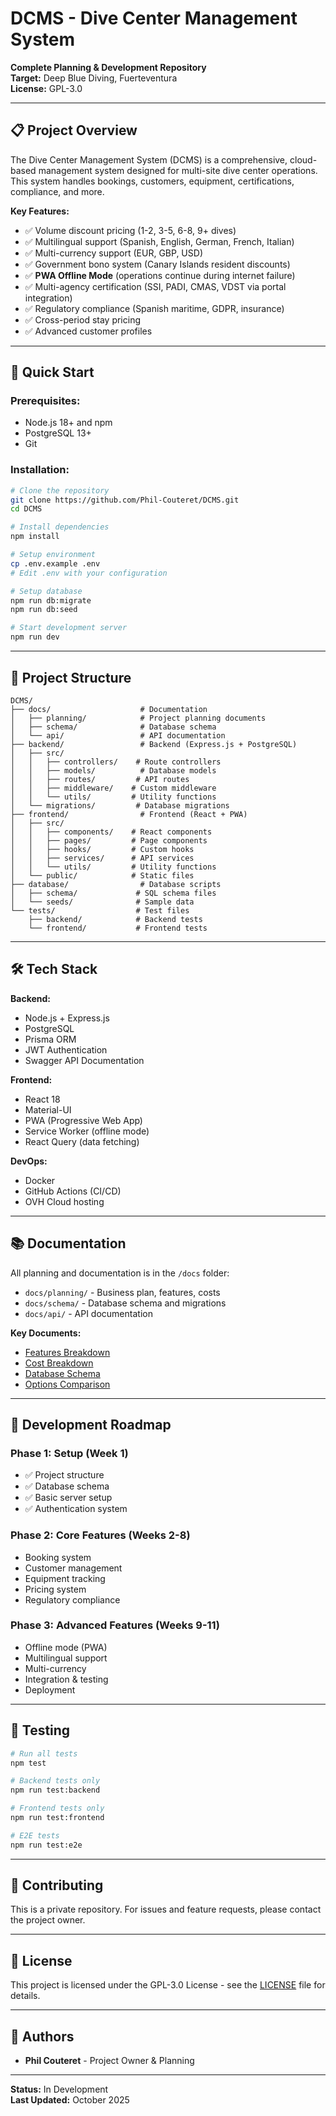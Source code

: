 # DCMS - Dive Center Management System

**Complete Planning & Development Repository**  
**Target:** Deep Blue Diving, Fuerteventura  
**License:** GPL-3.0

---

## 📋 **Project Overview**

The Dive Center Management System (DCMS) is a comprehensive, cloud-based management system designed for multi-site dive center operations. This system handles bookings, customers, equipment, certifications, compliance, and more.

**Key Features:**
- ✅ Volume discount pricing (1-2, 3-5, 6-8, 9+ dives)
- ✅ Multilingual support (Spanish, English, German, French, Italian)
- ✅ Multi-currency support (EUR, GBP, USD)
- ✅ Government bono system (Canary Islands resident discounts)
- ✅ **PWA Offline Mode** (operations continue during internet failure)
- ✅ Multi-agency certification (SSI, PADI, CMAS, VDST via portal integration)
- ✅ Regulatory compliance (Spanish maritime, GDPR, insurance)
- ✅ Cross-period stay pricing
- ✅ Advanced customer profiles

---

## 🚀 **Quick Start**

### **Prerequisites:**
- Node.js 18+ and npm
- PostgreSQL 13+
- Git

### **Installation:**
```bash
# Clone the repository
git clone https://github.com/Phil-Couteret/DCMS.git
cd DCMS

# Install dependencies
npm install

# Setup environment
cp .env.example .env
# Edit .env with your configuration

# Setup database
npm run db:migrate
npm run db:seed

# Start development server
npm run dev
```

---

## 📁 **Project Structure**

```
DCMS/
├── docs/                    # Documentation
│   ├── planning/            # Project planning documents
│   ├── schema/              # Database schema
│   └── api/                 # API documentation
├── backend/                 # Backend (Express.js + PostgreSQL)
│   ├── src/
│   │   ├── controllers/    # Route controllers
│   │   ├── models/          # Database models
│   │   ├── routes/         # API routes
│   │   ├── middleware/    # Custom middleware
│   │   └── utils/         # Utility functions
│   └── migrations/         # Database migrations
├── frontend/                # Frontend (React + PWA)
│   ├── src/
│   │   ├── components/    # React components
│   │   ├── pages/         # Page components
│   │   ├── hooks/         # Custom hooks
│   │   ├── services/      # API services
│   │   └── utils/         # Utility functions
│   └── public/            # Static files
├── database/                # Database scripts
│   ├── schema/             # SQL schema files
│   └── seeds/              # Sample data
└── tests/                  # Test files
    ├── backend/            # Backend tests
    └── frontend/           # Frontend tests
```
---

## 🛠️ **Tech Stack**

**Backend:**
- Node.js + Express.js
- PostgreSQL
- Prisma ORM
- JWT Authentication
- Swagger API Documentation

**Frontend:**
- React 18
- Material-UI
- PWA (Progressive Web App)
- Service Worker (offline mode)
- React Query (data fetching)

**DevOps:**
- Docker
- GitHub Actions (CI/CD)
- OVH Cloud hosting

---

## 📚 **Documentation**

All planning and documentation is in the `/docs` folder:

- `docs/planning/` - Business plan, features, costs
- `docs/schema/` - Database schema and migrations
- `docs/api/` - API documentation

**Key Documents:**
- [Features Breakdown](./docs/planning/dcms-features-breakdown.md)
- [Cost Breakdown](./docs/planning/dcms-cost-breakdown.md)
- [Database Schema](./docs/schema/dcms-database-schema.md)
- [Options Comparison](./docs/planning/dcms-options-comparison.md)

---

## 🚀 **Development Roadmap**

### **Phase 1: Setup (Week 1)**
- ✅ Project structure
- ✅ Database schema
- ✅ Basic server setup
- ✅ Authentication system

### **Phase 2: Core Features (Weeks 2-8)**
- Booking system
- Customer management
- Equipment tracking
- Pricing system
- Regulatory compliance

### **Phase 3: Advanced Features (Weeks 9-11)**
- Offline mode (PWA)
- Multilingual support
- Multi-currency
- Integration & testing
- Deployment

---

## 🧪 **Testing**

```bash
# Run all tests
npm test

# Backend tests only
npm run test:backend

# Frontend tests only
npm run test:frontend

# E2E tests
npm run test:e2e
```

---

## 📝 **Contributing**

This is a private repository. For issues and feature requests, please contact the project owner.

---

## 📄 **License**

This project is licensed under the GPL-3.0 License - see the [LICENSE](LICENSE) file for details.

---

## 👥 **Authors**

- **Phil Couteret** - Project Owner & Planning

---

**Status:** In Development  
**Last Updated:** October 2025

